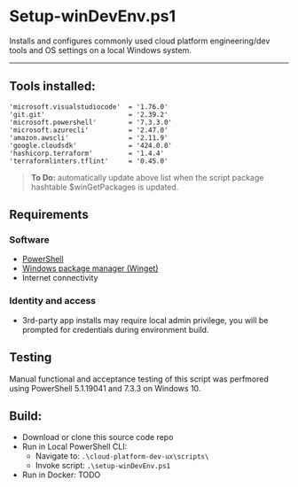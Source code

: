 # Setup-winDevEnv.ps1

Installs and configures commonly used cloud platform engineering/dev tools and OS settings on a local Windows system. 

---

## Tools installed:

    'microsoft.visualstudiocode'  = '1.76.0'
    'git.git'                     = '2.39.2'
    'microsoft.powershell'        = '7.3.3.0'
    'microsoft.azurecli'          = '2.47.0'
    'amazon.awscli'               = '2.11.9'
    'google.cloudsdk'             = '424.0.0'
    'hashicorp.terraform'         = '1.4.4'
    'terraformlinters.tflint'     = '0.45.0'

> **To Do:** automatically update above list when the script package hashtable $winGetPackages is updated. 

## Requirements

### Software

* [PowerShell](https://learn.microsoft.com/en-us/powershell/)
* [Windows package manager (Winget)](https://learn.microsoft.com/en-us/windows/package-manager/)
* Internet connectivity

### Identity and access

* 3rd-party app installs may require local admin privilege, you will be prompted for credentials during environment build.

## Testing

Manual functional and acceptance testing of this script was perfmored using PowerShell 5.1.19041 and 7.3.3 on Windows 10.

## Build:
* Download or clone this source code repo
* Run in Local PowerShell CLI:
  * Navigate to: `.\cloud-platform-dev-ux\scripts\`
  * Invoke script: `.\setup-winDevEnv.ps1`
* Run in Docker: TODO